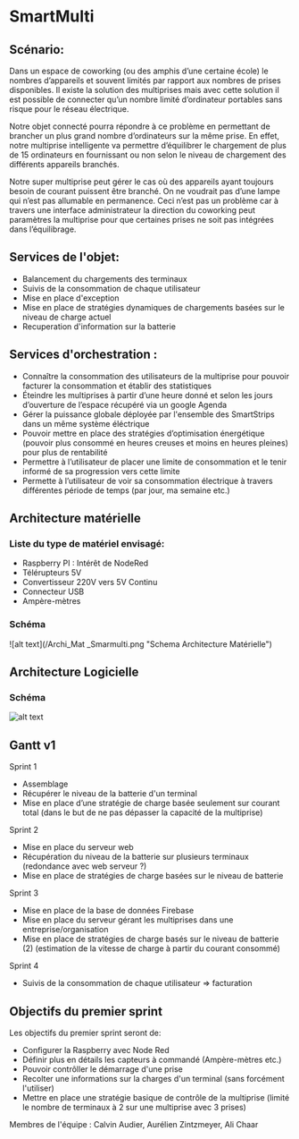 # SmartMulti

## Scénario:

Dans un espace de coworking (ou des amphis d’une certaine école) le nombres d’appareils et souvent limités par rapport aux nombres de prises disponibles. Il existe la solution des multiprises mais avec cette solution il est possible de connecter qu’un nombre limité d’ordinateur portables sans risque pour le réseau électrique.

Notre objet connecté pourra répondre à ce problème en permettant de brancher un plus grand nombre d’ordinateurs sur la même prise. En effet, notre multiprise intelligente va permettre d’équilibrer le chargement de plus de 15 ordinateurs en fournissant ou non selon le niveau de chargement des différents appareils branchés.

Notre super multiprise peut gérer le cas où des appareils ayant toujours besoin de courant puissent être branché. On ne voudrait pas d’une lampe qui n’est pas allumable en permanence. Ceci n’est pas un problème car à travers une interface administrateur la direction du coworking peut paramètres la multiprise pour que certaines prises ne soit pas intégrées dans l’équilibrage. 

## Services de l'objet:
- Balancement du chargements des terminaux
- Suivis de la consommation de chaque utilisateur
- Mise en place d'exception
- Mise en place de stratégies dynamiques de chargements basées sur le niveau de charge actuel
- Recuperation d'information sur la batterie

## Services d'orchestration :
- Connaître la consommation des utilisateurs de la multiprise pour pouvoir facturer la consommation et établir des statistiques
- Éteindre les multiprises à partir d’une heure donné et selon les jours d’ouverture de l’espace récupéré via un google Agenda
- Gérer la puissance globale déployée par l'ensemble des SmartStrips dans un même système éléctrique
- Pouvoir mettre en place des stratégies d’optimisation énergétique (pouvoir plus consommé en heures creuses et moins en heures pleines) pour plus de rentabilité
- Permettre à l’utilisateur de placer une limite de consommation et le tenir informé de sa progression vers cette limite
- Permette à l’utilisateur de voir sa consommation électrique à travers différentes période de temps (par jour, ma semaine etc.)

## Architecture matérielle
### Liste du type de matériel envisagé:
- Raspberry PI : Intérêt de NodeRed
- Télérupteurs 5V
- Convertisseur 220V vers 5V Continu
- Connecteur USB
- Ampère-mètres

### Schéma
![alt text](/Archi_Mat _Smarmulti.png "Schema Architecture Matérielle")

## Architecture Logicielle
### Schéma
![alt text](/Schéma_architecture_logicielle.PNG "Schema Architecture Logicielle")

## Gantt v1
Sprint 1
- Assemblage
- Récupérer le niveau de la batterie d'un terminal
- Mise en place d’une stratégie de charge basée seulement sur courant total
(dans le but de ne pas dépasser la capacité de la multiprise)

Sprint 2
- Mise en place du serveur web
- Récupération du niveau de la batterie sur plusieurs terminaux (redondance avec web serveur ?)
- Mise en place de stratégies de charge basées sur le niveau de batterie

Sprint 3
- Mise en place de la base de données Firebase
- Mise en place du serveur gérant les multiprises dans une entreprise/organisation
- Mise en place de stratégies de charge basés sur le niveau de batterie  (2) (estimation de la vitesse de charge à partir du courant consommé)

Sprint 4
- Suivis de la consommation de chaque utilisateur ⇒ facturation

## Objectifs du premier sprint

Les objectifs du premier sprint seront de:
- Configurer la Raspberry avec Node Red
- Définir plus en détails les capteurs à commandé (Ampère-mètres etc.)
- Pouvoir contrôller le démarrage d'une prise
- Recolter une informations sur la charges d'un terminal (sans forcément l'utiliser)
- Mettre en place une stratégie basique de contrôle de la multiprise (limité le nombre de terminaux à 2 sur une multiprise avec 3 prises)

Membres de l'équipe : Calvin Audier, Aurélien Zintzmeyer, Ali Chaar
